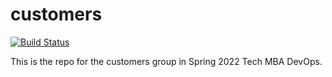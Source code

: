 # customers

[![Build Status](https://github.com/jm9498/lab-github-actions/actions/workflows/workflow.yml/badge.svg)](https://github.com/jm9498/lab-github-actions/actions)

This is the repo for the customers group in Spring 2022 Tech MBA DevOps.
